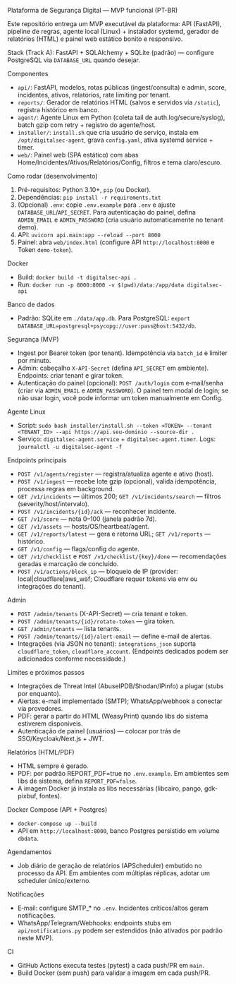 Plataforma de Segurança Digital — MVP funcional (PT-BR)

Este repositório entrega um MVP executável da plataforma: API (FastAPI), pipeline de regras, agente local (Linux) + instalador systemd, gerador de relatórios (HTML) e painel web estático bonito e responsivo.

Stack (Track A): FastAPI + SQLAlchemy + SQLite (padrão) — configure PostgreSQL via `DATABASE_URL` quando desejar.

Componentes
- `api/`: FastAPI, modelos, rotas públicas (ingest/consulta) e admin, score, incidentes, ativos, relatórios, rate limiting por tenant.
- `reports/`: Gerador de relatórios HTML (salvos e servidos via `/static`), registra histórico em banco.
- `agent/`: Agente Linux em Python (coleta tail de auth.log/secure/syslog), batch gzip com retry + registro do agente/host.
- `installer/`: `install.sh` que cria usuário de serviço, instala em `/opt/digitalsec-agent`, grava `config.yaml`, ativa systemd service + timer.
- `web/`: Painel web (SPA estático) com abas Home/Incidentes/Ativos/Relatórios/Config, filtros e tema claro/escuro.

Como rodar (desenvolvimento)
1) Pré-requisitos: Python 3.10+, `pip` (ou Docker).
2) Dependências: `pip install -r requirements.txt`
3) (Opcional) `.env`: copie `.env.example` para `.env` e ajuste `DATABASE_URL`/`API_SECRET`. Para autenticação do painel, defina `ADMIN_EMAIL` e `ADMIN_PASSWORD` (cria usuário automaticamente no tenant demo).
4) API: `uvicorn api.main:app --reload --port 8000`
5) Painel: abra `web/index.html` (configure API `http://localhost:8000` e Token `demo-token`).

Docker
- Build: `docker build -t digitalsec-api .`
- Run: `docker run -p 8000:8000 -v $(pwd)/data:/app/data digitalsec-api`

Banco de dados
- Padrão: SQLite em `./data/app.db`. Para PostgreSQL: `export DATABASE_URL=postgresql+psycopg://user:pass@host:5432/db`.

Segurança (MVP)
- Ingest por Bearer token (por tenant). Idempotência via `batch_id` e limiter por minuto.
- Admin: cabeçalho `X-API-Secret` (defina `API_SECRET` em ambiente). Endpoints: criar tenant e girar token.
- Autenticação do painel (opcional): `POST /auth/login` com e‑mail/senha (criar via `ADMIN_EMAIL` e `ADMIN_PASSWORD`). O painel tem modal de login; se não usar login, você pode informar um token manualmente em Config.

Agente Linux
- Script: `sudo bash installer/install.sh --token <TOKEN> --tenant <TENANT_ID> --api https://api.seu-dominio --source-dir .`
- Serviço: `digitalsec-agent.service` + `digitalsec-agent.timer`. Logs: `journalctl -u digitalsec-agent -f`

Endpoints principais
- `POST /v1/agents/register` — registra/atualiza agente e ativo (host).
- `POST /v1/ingest` — recebe lote gzip (opcional), valida idempotência, processa regras em background.
- `GET /v1/incidents` — últimos 200; `GET /v1/incidents/search` — filtros (severity/host/intervalo).
- `POST /v1/incidents/{id}/ack` — reconhecer incidente.
- `GET /v1/score` — nota 0–100 (janela padrão 7d).
- `GET /v1/assets` — hosts/OS/heartbeat/agent.
- `GET /v1/reports/latest` — gera e retorna URL; `GET /v1/reports` — histórico.
- `GET /v1/config` — flags/config do agente.
- `GET /v1/checklist` e `POST /v1/checklist/{key}/done` — recomendações geradas e marcação de concluído.
- `POST /v1/actions/block_ip` — bloqueio de IP (provider: local|cloudflare|aws_waf; Cloudflare requer tokens via env ou integrações do tenant).

Admin
- `POST /admin/tenants` (X-API-Secret) — cria tenant e token.
- `POST /admin/tenants/{id}/rotate-token` — gira token.
- `GET /admin/tenants` — lista tenants.
- `POST /admin/tenants/{id}/alert-email` — define e-mail de alertas.
- Integrações (via JSON no tenant): `integrations_json` suporta `cloudflare_token`, `cloudflare_account`. (Endpoints dedicados podem ser adicionados conforme necessidade.)

Limites e próximos passos
- Integrações de Threat Intel (AbuseIPDB/Shodan/IPinfo) a plugar (stubs por enquanto).
- Alertas: e-mail implementado (SMTP); WhatsApp/webhook a conectar via provedores.
- PDF: gerar a partir do HTML (WeasyPrint) quando libs do sistema estiverem disponíveis.
- Autenticação de painel (usuários) — colocar por trás de SSO/Keycloak/Next.js + JWT.

Relatórios (HTML/PDF)
- HTML sempre é gerado.
- PDF: por padrão REPORT_PDF=true no `.env.example`. Em ambientes sem libs de sistema, defina `REPORT_PDF=false`.
- A imagem Docker já instala as libs necessárias (libcairo, pango, gdk-pixbuf, fontes).

Docker Compose (API + Postgres)
- `docker-compose up --build`
- API em `http://localhost:8000`, banco Postgres persistido em volume `dbdata`.

Agendamentos
- Job diário de geração de relatórios (APScheduler) embutido no processo da API. Em ambientes com múltiplas réplicas, adotar um scheduler único/externo.

Notificações
- E‑mail: configure SMTP_* no `.env`. Incidentes críticos/altos geram notificações.
- WhatsApp/Telegram/Webhooks: endpoints stubs em `api/notifications.py` podem ser estendidos (não ativados por padrão neste MVP).

CI
- GitHub Actions executa testes (pytest) a cada push/PR em `main`.
- Build Docker (sem push) para validar a imagem em cada push/PR.

